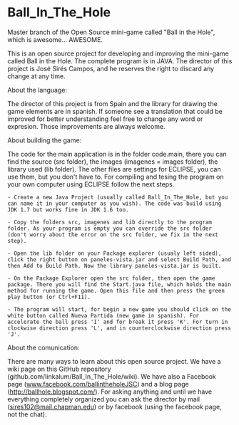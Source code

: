 Ball_In_The_Hole
================

Master branch of the Open Source mini-game called "Ball in the Hole", which is awesome... AWESOME.

This is an open source project for developing and improving the mini-game called Ball in the Hole. The complete program is in JAVA. The director of this project is José Sirés Campos, and he reserves the right to discard any change at any time.



About the language:
  
  The director of this project is from Spain and the library for drawing the game elements are in spanish. If someone see a translation that could be improved for better understanding feel free to change any word or expresion. Those improvements are always welcome.



About building the game:
  
  The code for the main application is in the folder code.main, there you can find the source (src folder), the images (imagenes = images folder), the library used (lib folder). The other files are settings for ECLIPSE, you can use them, but you don't have to. For compiling and tesing the program on your own computer using ECLIPSE follow the next steps.

    - Create a new Java Project (usually called Ball_In_The_Hole, but you can name it in your computer as you wish). The code was build using JDK 1.7 but works fine in JDK 1.6 too.

    - Copy the folders src, imagenes and lib directly to the program folder. As your program is empty you can override the src folder (don't worry about the error on the src folder, we fix in the next step).

    - Open the lib folder on your Package explorer (usualy left sided), click the right button on paneles-vista.jar and select Build Path, and then Add to Build Path. Now the library paneles-vista.jar is built.

    - On the Package Explorer open the src folder, then open the game package. There you will find the Start.java file, which holds the main method for running the game. Open this file and then press the green play button (or Ctrl+F11).

    - The program will start, for begin a new game you should click on the white button called Nueva Partida (new game in spanish). For accelerate the ball press 'I' and for break it press 'K'. For turn in clockwise direction press 'L', and in counterclockwise direction press 'J'.



About the comunication:

  There are many ways to learn about this open source project. We have a wiki page on this GitHub repository (github.com/linkalum/Ball_In_The_Hole/wiki). We have also a Facebook page (www.facebook.com/ballintheholeJSC) and a blog page (http://ballhole.blogspot.com/). For asking anything and until we have everything completely organized you can ask the director by mail (sires102@mail.chapman.edu) or by facebook (using the facebook page, not the chat).

